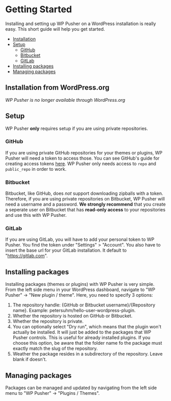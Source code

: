 # Getting Started

Installing and setting up WP Pusher on a WordPress installation is really easy. This short guide will help you get started.

* [Installation](#installation-from-wordpressorg)
* [Setup](#setup)
  * [GitHub](#github)
  * [Bitbucket](#bitbucket)
  * [GitLab](#gitlab)
* [Installing packages](#installing-packages)
* [Managing packages](#managing-packages)

## Installation from WordPress.org

_WP Pusher is no longer available through WordPress.org_

## Setup

WP Pusher **only** requires setup if you are using private repositories.

### GitHub

If you are using private GitHub repositories for your themes or plugins, WP Pusher will need a token to access those. You can see GitHub's guide for creating access tokens [here](https://help.github.com/articles/creating-an-access-token-for-command-line-use/). WP Pusher only needs access to `repo` and `public_repo` in order to work.

### Bitbucket

Bitbucket, like GitHub, does _not_ support downloading zipballs with a token. Therefore, if you are using private repositories on Bitbucket, WP Pusher will need a username and a password. **We strongly recommend** that you create a seperate user on Bitbucket that has **read-only access** to your repositories and use this with WP Pusher.

### GitLab

If you are using GitLab, you will have to add your personal token to WP Pusher. You find the token under "Settings" > "Account". You also have to insert the base url for your GitLab installation. It default to "https://gitlab.com".

## Installing packages

Installing packages (themes or plugins) with WP Pusher is very simple. From the left side menu in your WordPress dashboard, navigate to "WP Pusher" -> "New plugin / theme". Here, you need to specify 3 options:

1. The repository handle: {GitHub or Bitbucket username}/{Repository name}. Example: petersuhm/hello-user-wordpress-plugin.
2. Whether the repository is hosted on GitHub or Bitbucket.
3. Whether the repository is private.
4. You can optionally select "Dry run", which means that the plugin won't actually be installed. It will just be added to the packages that WP Pusher controls. This is useful for already installed plugins. If you choose this option, be aware that the folder name fo the package must exactly match the slug of the repository.
5. Weather the package resides in a subdirectory of the repository. Leave blank if doesn't.

## Managing packages

Packages can be managed and updated by navigating from the left side menu to "WP Pusher" -> "Plugins / Themes".
